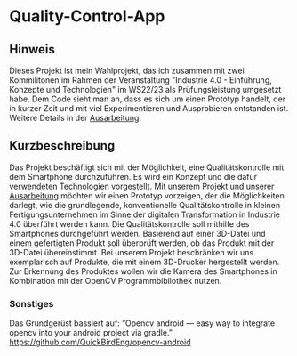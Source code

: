 # Quality-Control-App

## Hinweis
Dieses Projekt ist mein Wahlprojekt, das ich zusammen mit zwei Kommilitonen im Rahmen der Veranstaltung "Industrie 4.0 - Einführung, Konzepte und Technologien" im WS22/23 als Prüfungsleistung umgesetzt habe.
Dem Code sieht man an, dass es sich um einen Prototyp handelt, der in kurzer Zeit und mit viel Experimentieren und Ausprobieren entstanden ist.
Weitere Details in der [Ausarbeitung](Ausarbeitung.pdf).

## Kurzbeschreibung
Das Projekt beschäftigt sich mit der Möglichkeit, eine Qualitätskontrolle mit dem Smartphone durchzuführen. Es wird ein Konzept und die dafür verwendeten Technologien vorgestellt.
Mit unserem Projekt und unserer [Ausarbeitung](Ausarbeitung.pdf) möchten wir einen Prototyp vorzeigen, der die
Möglichkeiten darlegt, wie die grundlegende, konventionelle Qualitätskontrolle in kleinen Fertigungsunternehmen im Sinne der digitalen Transformation in Industrie 4.0 überführt werden
kann. Die Qualitätskontrolle soll mithilfe des Smartphones durchgeführt werden. Basierend auf
einer 3D-Datei und einem gefertigten Produkt soll überprüft werden, ob das Produkt mit der
3D-Datei übereinstimmt. Bei unserem Projekt beschränken wir uns exemplarisch auf Produkte, die mit einem 3D-Drucker hergestellt werden. Zur Erkennung des Produktes wollen wir die
Kamera des Smartphones in Kombination mit der OpenCV Programmbibliothek nutzen.


### Sonstiges
Das Grundgerüst bassiert auf: “Opencv android — easy way to integrate opencv into your android project via gradle.”
https://github.com/QuickBirdEng/opencv-android
